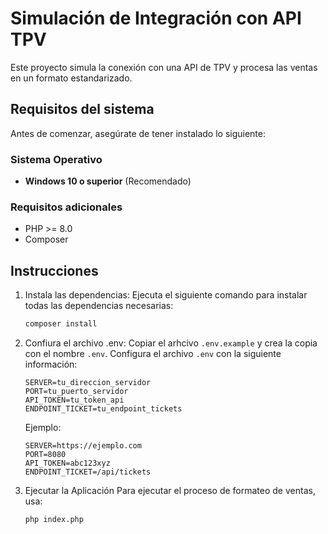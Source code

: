 # Simulación de Integración con API TPV

Este proyecto simula la conexión con una API de TPV y procesa las ventas en un formato estandarizado.

## Requisitos del sistema
Antes de comenzar, asegúrate de tener instalado lo siguiente:

### Sistema Operativo
- **Windows 10 o superior** (Recomendado)

### Requisitos adicionales
- PHP >= 8.0
- Composer

## Instrucciones

1. Instala las dependencias:
   Ejecuta el siguiente comando para instalar todas las dependencias necesarias:

   ```bash
   composer install
   ```

2. Confiura el archivo .env:
   Copiar el arhcivo `.env.example` y crea la copia con el nombre `.env`. Configura el archivo `.env` con la siguiente información:

   ```
   SERVER=tu_direccion_servidor
   PORT=tu_puerto_servidor
   API_TOKEN=tu_token_api
   ENDPOINT_TICKET=tu_endpoint_tickets
   ```

   Ejemplo:
   ```
   SERVER=https://ejemplo.com
   PORT=8080
   API_TOKEN=abc123xyz
   ENDPOINT_TICKET=/api/tickets
   ```

3. Ejecutar la Aplicación
   Para ejecutar el proceso de formateo de ventas, usa:

   ```
   php index.php
   ```
